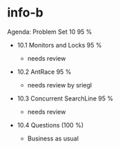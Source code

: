 
# info-b


Agenda: Problem Set 10           95 % 

- 10.1 Monitors and Locks    	 95 %
  - needs review
  
- 10.2 AntRace   				 95 %
  - needs review by sriegl
  
- 10.3 Concurrent SearchLine     95 %
  - needs review
  
- 10.4 Questions	           (100 %)
  - Business as usual
  
  